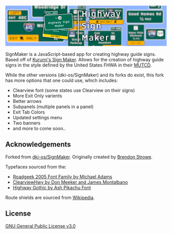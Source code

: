 ![SignMaker Preview Thumbnail](https://github.com/JKPotato-Computer/SignMaker/blob/main/img/other-symbols/Banner.png)

SignMaker is a JavaScript-based app for creating highway guide signs. Based off of [Kurumi's Sign Maker](http://www.kurumi.com/roads/signmaker). Allows for the creation of highway guide signs in the style defined by the United States FHWA in their [MUTCD](https://mutcd.fhwa.dot.gov/kno_2009r1r2.htm).

While the other versions (dki-os/SignMaker) and its forks do exist, this fork has more options that one could use, which includes:

* Clearview font (some states use Clearview on their signs)
* More Exit Only varients
* Better arrows
* Subpanels (multiple panels in a panel)
* Exit Tab Colors
* Updated settings menu
* Two banners
* and more to come soon..

## Acknowledgements

Forked from [dki-os/SignMaker](https://https://github.com/dki-os/SignMaker).
Originally created by [Brendon Strowe](https://github.com/BrenStro).

Typefaces sourced from the:
* [Roadgeek 2005 Font Family by Michael Adams](https://n1en.org/roadgeek-fonts/)
* [ClearviewHwy by Don Meeker and James Montalbano](https://cofonts.com/clearview-font/)
* [Highway Gothic by Ash Pikachu Font](https://www.dafont.com/highway-gothic.font)

Route shields are sourced from [Wikipedia](https://en.wikipedia.org/wiki/Numbered_highways_in_the_United_States).


## License

[GNU General Public License v3.0](https://www.gnu.org/licenses/gpl-3.0.txt)
